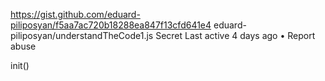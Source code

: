 https://gist.github.com/eduard-piliposyan/f5aa7ac720b18288ea847f13cfd641e4
eduard-piliposyan/understandTheCode1.js Secret
Last active 4 days ago • Report abuse

init()
